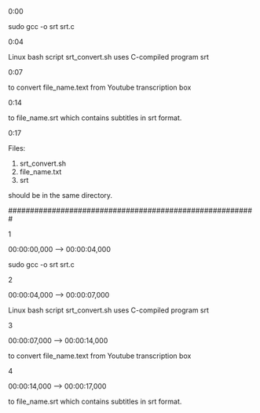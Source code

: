 0:00 

sudo gcc -o srt srt.c

0:04

Linux bash script srt_convert.sh uses C-compiled program srt

0:07

to convert file_name.text from Youtube transcription box

0:14

to file_name.srt which contains subtitles in srt format.

0:17

Files:
1. srt_convert.sh 
2. file_name.txt
3. srt 

should be in the same directory.


#########################################################

1

00:00:00,000 --> 00:00:04,000 

sudo gcc -o srt srt.c

2

00:00:04,000 --> 00:00:07,000 

Linux bash script srt_convert.sh uses C-compiled program srt


3

00:00:07,000 --> 00:00:14,000 

to convert file_name.text from Youtube transcription box


4

00:00:14,000 --> 00:00:17,000 

to file_name.srt which contains subtitles in srt format. 


